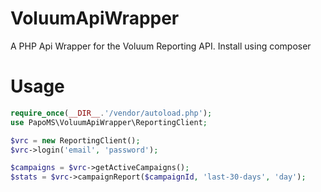 # VoluumApiWrapper
A PHP Api Wrapper for the Voluum Reporting API.
Install using composer

# Usage
```php
require_once(__DIR__.'/vendor/autoload.php');
use PapoMS\VoluumApiWrapper\ReportingClient;

$vrc = new ReportingClient();
$vrc->login('email', 'password');

$campaigns = $vrc->getActiveCampaigns();
$stats = $vrc->campaignReport($campaignId, 'last-30-days', 'day');

```


